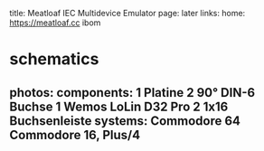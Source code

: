 title: Meatloaf IEC Multidevice Emulator
page: later
links:
    home: https://meatloaf.cc
    ibom
#    schematics
photos:
components:
    1 Platine
    2 90° DIN-6 Buchse
    1 Wemos LoLin D32 Pro
    2 1x16 Buchsenleiste
systems:
    Commodore 64
    Commodore 16, Plus/4
---
